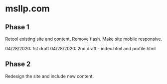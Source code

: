 # msllp.com

## Phase 1
Retool existing site and content.  Remove flash.  Make site mobile responsive.

04/28/2020: 1st draft
04/28/2020: 2nd draft - index.html and profile.html

## Phase 2
Redesign the site and include new content.